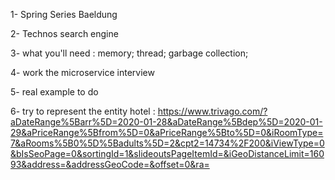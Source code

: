 1- Spring Series Baeldung

2- Technos search engine

3- what you'll need : memory; thread; garbage collection;

4- work the microservice interview

5- real example to do

6- try to represent the entity hotel : https://www.trivago.com/?aDateRange%5Barr%5D=2020-01-28&aDateRange%5Bdep%5D=2020-01-29&aPriceRange%5Bfrom%5D=0&aPriceRange%5Bto%5D=0&iRoomType=7&aRooms%5B0%5D%5Badults%5D=2&cpt2=14734%2F200&iViewType=0&bIsSeoPage=0&sortingId=1&slideoutsPageItemId=&iGeoDistanceLimit=16093&address=&addressGeoCode=&offset=0&ra=
